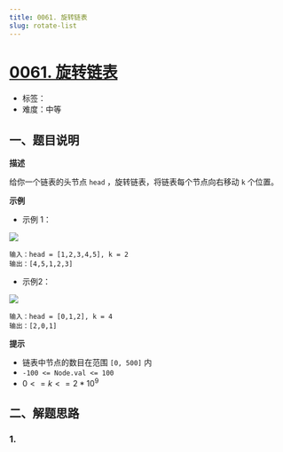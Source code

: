```yaml
---
title: 0061. 旋转链表
slug: rotate-list
---
```


# [0061. 旋转链表](https://leetcode.cn/problems/rotate-list/)

- 标签：
- 难度：中等

## 一、题目说明

**描述**

给你一个链表的头节点 `head` ，旋转链表，将链表每个节点向右移动 `k` 个位置。

**示例**

* 示例 1：

![](https://cdn.jsdelivr.net/gh/wecdn/img_0/2023/202304221558423.jpg)

```text
输入：head = [1,2,3,4,5], k = 2
输出：[4,5,1,2,3]
```

* 示例2：

![](https://cdn.jsdelivr.net/gh/wecdn/img_0/2023/202304221558421.jpg)

```text
输入：head = [0,1,2], k = 4
输出：[2,0,1]
```

**提示**

* 链表中节点的数目在范围 `[0, 500]` 内
* `-100 <= Node.val <= 100`
* $0 <= k <= 2 * 10^9$

## 二、解题思路

### 1.
